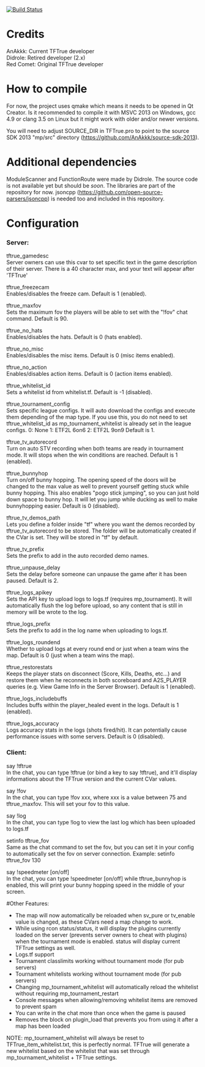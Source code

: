 [![Build Status](https://travis-ci.org/AnAkkk/TFTrue.svg?branch=public)](https://travis-ci.org/AnAkkk/TFTrue)

# Credits

AnAkkk: Current TFTrue developer  
Didrole: Retired developer (2.x)  
Red Comet: Original TFTrue developer

# How to compile

For now, the project uses qmake which means it needs to be opened in Qt Creator.
Is it recommended to compile it with MSVC 2013 on Windows, gcc 4.9 or clang 3.5 on Linux but it might work with older and/or newer versions.

You will need to adjust SOURCE_DIR in TFTrue.pro to point to the source SDK 2013 "mp/src" directory (https://github.com/AnAkkk/source-sdk-2013).

# Additional dependencies

ModuleScanner and FunctionRoute were made by Didrole. The source code is not available yet but should be *soon*.
The libraries are part of the repository for now.
jsoncpp (https://github.com/open-source-parsers/jsoncpp) is needed too and included in this repository.

# Configuration

### Server:
tftrue_gamedesc  
Server owners can use this cvar to set specific text in the game description of their server.
There is a 40 character max, and your text will appear after 'TFTrue'

tftrue_freezecam  
Enables/disables the freeze cam. Default is 1 (enabled).

tftrue_maxfov  
Sets the maximum fov the players will be able to set with the "!fov" chat command. Default is 90.

tftrue_no_hats  
Enables/disables the hats. Default is 0 (hats enabled).

tftrue_no_misc  
Enables/disables the misc items. Default is 0 (misc items enabled).

tftrue_no_action  
Enables/disables action items. Default is 0 (action items enabled).

tftrue_whitelist_id  
Sets a whitelist id from whitelist.tf. Default is -1 (disabled).

tftrue_tournament_config  
Sets specific league configs. It will auto download the configs and execute them depending of the map type.
If you use this, you do not need to set tftrue_whitelist_id as mp_tournament_whitelist is already set in the league configs.
0: None
1: ETF2L 6on6
2: ETF2L 9on9
Default is 1.

tftrue_tv_autorecord  
Turn on auto STV recording when both teams are ready in tournament mode. It will stops when the win conditions are reached. Default is 1 (enabled).

tftrue_bunnyhop  
Turn on/off bunny hopping. The opening speed of the doors will be changed to the max value as well to prevent yourself getting stuck while bunny hopping.
This also enables "pogo stick jumping", so you can just hold down space to bunny hop.
It will let you jump while ducking as well to make bunnyhopping easier. Default is 0 (disabled).

tftrue_tv_demos_path  
Lets you define a folder inside "tf" where you want the demos recorded by tftrue_tv_autorecord to be stored. The folder will be automatically created if the CVar is set.
They will be stored in "tf" by default.

tftrue_tv_prefix  
Sets the prefix to add in the auto recorded demo names.

tftrue_unpause_delay  
Sets the delay before someone can unpause the game after it has been paused. Default is 2.

tftrue_logs_apikey  
Sets the API key to upload logs to logs.tf (requires mp_tournament). It will automatically flush the log before upload, so any content that is still in memory will be wrote to the log.

tftrue_logs_prefix  
Sets the prefix to add in the log name when uploading to logs.tf.

tftrue_logs_roundend  
Whether to upload logs at every round end or just when a team wins the map. Default is 0 (just when a team wins the map).

tftrue_restorestats  
Keeps the player stats on disconnect (Score, Kills, Deaths, etc...) and restore them when he reconnects in both scoreboard and A2S_PLAYER queries (e.g. View Game Info in the Server Browser).
Default is 1 (enabled).

tftrue_logs_includebuffs  
Includes buffs within the player_healed event in the logs.
Default is 1 (enabled).

tftrue_logs_accuracy  
Logs accuracy stats in the logs (shots fired/hit). It can potentially cause performance issues with some servers.
Default is 0 (disabled).

### Client:

say !tftrue  
In the chat, you can type !tftrue (or bind a key to say !tftrue), and it'll display informations about the
TFTrue version and the current CVar values.

say !fov  
In the chat, you can type !fov xxx, where xxx is a value between 75 and tftrue_maxfov. This will set your fov to this value.

say !log  
In the chat, you can type !log to view the last log which has been uploaded to logs.tf

setinfo tftrue_fov  
Same as the chat command to set the fov, but you can set it in your config to automatically set the fov on server connection.
Example: setinfo tftrue_fov 130

say !speedmeter [on/off]  
In the chat, you can type !speedmeter [on/off] while tftrue_bunnyhop is enabled, this will print your bunny hopping speed in the middle of your screen.

#Other Features:

- The map will now automatically be reloaded when sv_pure or tv_enable value is changed, as these CVars need a map change to work.
- While using rcon status/status, it will display the plugins currently loaded on the server (prevents server owners to cheat with plugins) when the tournament mode is enabled. status will display current TFTrue settings as well.
- Logs.tf support
- Tournament classlimits working without tournament mode (for pub servers)
- Tournament whitelists working without tournament mode (for pub servers)
- Changing mp_tournament_whitelist will automatically reload the whitelist without requiring mp_tournament_restart
- Console messages when allowing/removing whitelist items are removed to prevent spam
- You can write in the chat more than once when the game is paused
- Removes the block on plugin_load that prevents you from using it after a map has been loaded

NOTE: mp_tournament_whitelist will always be reset to TFTrue_item_whitelist.txt, this is perfectly normal. TFTrue will generate a new whitelist based on the whitelist that was set through mp_tournament_whitelist + TFTrue settings. 

